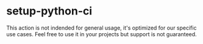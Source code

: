 # setup-python-ci

This action is not indended for general usage, it's optimized for our specific use cases. Feel free to use it in your projects but support is not guaranteed.
